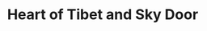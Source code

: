 ---
title: "Heart of Tibet and Sky Door"
url: /minneapolis/heart-of-tibet-and-sky-door/
shop: shop
---